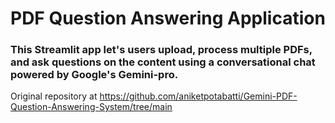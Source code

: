 # PDF Question Answering Application

### This Streamlit app let's users upload, process multiple PDFs, and ask questions on the content using a conversational chat powered by Google's Gemini-pro.

Original repository at https://github.com/aniketpotabatti/Gemini-PDF-Question-Answering-System/tree/main